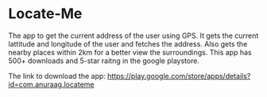 # Locate-Me
The app to get the current address of the user using GPS.
It gets the current lattitude and longitude of the user and fetches the address. 
Also gets the nearby places within 2km for a better view the surroundings.
This app has 500+ downloads and 5-star raitng in the google playstore.

The link to download the app: https://play.google.com/store/apps/details?id=com.anuraag.locateme
